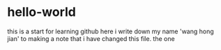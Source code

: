 # hello-world
this is a start for learning github
here i write down my name 'wang hong jian' to making a note that i have changed this file.
the one
